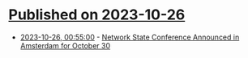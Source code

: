 # [Published on 2023-10-26](index.md)

* [2023-10-26, 00:55:00](https://yro.slashdot.org/story/23/10/26/0058249/network-state-conference-announced-in-amsterdam-for-october-30?utm_source=rss1.0mainlinkanon&utm_medium=feed) - [Network State Conference Announced in Amsterdam for October 30](https://yro.slashdot.org/story/23/10/26/0058249/network-state-conference-announced-in-amsterdam-for-october-30?utm_source=rss1.0mainlinkanon&utm_medium=feed)
